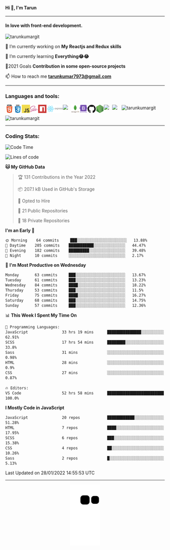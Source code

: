 <h4>Hi 👋, I'm Tarun</h4>
<hr />
<h4 align="left">In love with front-end development.</h4>

<p><img src="https://komarev.com/ghpvc/?username=tarunkumargit&label=Profile%20views&color=0e75b6&style=flat" alt="tarunkumargit" /> </p>


🔭 I’m currently working on **My Reactjs and Redux skills** 

🌱 I’m currently learning **Everything😂😂**

🤝2021 Goals **Contribution in some open-source projects**

📫 How to reach me **tarunkumar7973@gmail.com**
<hr />

### Languages and tools:

 <img align="left" width="26px" src="https://raw.githubusercontent.com/github/explore/80688e429a7d4ef2fca1e82350fe8e3517d3494d/topics/html/html.png" />
 <img align="left" width="26px" src="https://raw.githubusercontent.com/github/explore/80688e429a7d4ef2fca1e82350fe8e3517d3494d/topics/css/css.png" />
 <img align="left" width="26px" src="https://raw.githubusercontent.com/github/explore/80688e429a7d4ef2fca1e82350fe8e3517d3494d/topics/javascript/javascript.png" />
 <img align="left" width="26px" src="https://raw.githubusercontent.com/github/explore/80688e429a7d4ef2fca1e82350fe8e3517d3494d/topics/sass/sass.png" />
 <img align="left" width="26px" src="https://raw.githubusercontent.com/github/explore/80688e429a7d4ef2fca1e82350fe8e3517d3494d/topics/npm/npm.png" />
 <img align="left" width="26px" src="https://raw.githubusercontent.com/github/explore/80688e429a7d4ef2fca1e82350fe8e3517d3494d/topics/react/react.png" />
 <img align="left" width="26px" src="https://raw.githubusercontent.com/devicons/devicon/master/icons/express/express-original-wordmark.svg"/>
 <img align="left" width="26px" src="https://www.vectorlogo.zone/logos/figma/figma-icon.svg"/>
 <img align="left" width="26px" src="https://raw.githubusercontent.com/devicons/devicon/master/icons/mongodb/mongodb-original-wordmark.svg"/>
 <img align="left" width="26px" src="https://raw.githubusercontent.com/devicons/devicon/master/icons/bootstrap/bootstrap-plain-wordmark.svg" />
 <img align="left" width="26px" src="https://raw.githubusercontent.com/github/explore/78df643247d429f6cc873026c0622819ad797942/topics/github/github.png" />
 <img align="left" width="26px" src="https://raw.githubusercontent.com/github/explore/80688e429a7d4ef2fca1e82350fe8e3517d3494d/topics/nodejs/nodejs.png" />
 <img align="left" width="26px" src="https://download.blender.org/branding/community/blender_community_badge_white.svg" />
 <img align="left" width="26px" src="https://www.vectorlogo.zone/logos/tailwindcss/tailwindcss-icon.svg"/>

<p>&nbsp;<img align="center" src="https://github-readme-stats.vercel.app/api?username=tarunkumargit&show_icons=true&theme=react" alt="tarunkumargit" /></p>

<p><img align="center" src="https://github-readme-streak-stats.herokuapp.com/?user=tarunkumargit&show_icons=true&theme=react" alt="tarunkumargit" /></p> 

<hr>

### Coding Stats:

<!--START_SECTION:waka-->
![Code Time](http://img.shields.io/badge/Code%20Time-489%20hrs%2053%20mins-blue)

![Lines of code](https://img.shields.io/badge/From%20Hello%20World%20I%27ve%20Written-846%20Thousand%20lines%20of%20code-blue)

**🐱 My GitHub Data** 

> 🏆 131 Contributions in the Year 2022
 > 
> 📦 207.1 kB Used in GitHub's Storage 
 > 
> 💼 Opted to Hire
 > 
> 📜 21 Public Repositories 
 > 
> 🔑 18 Private Repositories  
 > 
**I'm an Early 🐤** 

```text
🌞 Morning    64 commits     ███░░░░░░░░░░░░░░░░░░░░░░   13.88% 
🌆 Daytime    205 commits    ███████████░░░░░░░░░░░░░░   44.47% 
🌃 Evening    182 commits    █████████░░░░░░░░░░░░░░░░   39.48% 
🌙 Night      10 commits     ░░░░░░░░░░░░░░░░░░░░░░░░░   2.17%

```
📅 **I'm Most Productive on Wednesday** 

```text
Monday       63 commits     ███░░░░░░░░░░░░░░░░░░░░░░   13.67% 
Tuesday      61 commits     ███░░░░░░░░░░░░░░░░░░░░░░   13.23% 
Wednesday    84 commits     ████░░░░░░░░░░░░░░░░░░░░░   18.22% 
Thursday     53 commits     ███░░░░░░░░░░░░░░░░░░░░░░   11.5% 
Friday       75 commits     ████░░░░░░░░░░░░░░░░░░░░░   16.27% 
Saturday     68 commits     ███░░░░░░░░░░░░░░░░░░░░░░   14.75% 
Sunday       57 commits     ███░░░░░░░░░░░░░░░░░░░░░░   12.36%

```


📊 **This Week I Spent My Time On** 

```text
💬 Programming Languages: 
JavaScript               33 hrs 19 mins      ███████████████░░░░░░░░░░   62.91% 
SCSS                     17 hrs 54 mins      ████████░░░░░░░░░░░░░░░░░   33.8% 
Sass                     31 mins             ░░░░░░░░░░░░░░░░░░░░░░░░░   0.98% 
HTML                     28 mins             ░░░░░░░░░░░░░░░░░░░░░░░░░   0.9% 
CSS                      27 mins             ░░░░░░░░░░░░░░░░░░░░░░░░░   0.87%

🔥 Editors: 
VS Code                  52 hrs 58 mins      █████████████████████████   100.0%

```

**I Mostly Code in JavaScript** 

```text
JavaScript               20 repos            ████████████░░░░░░░░░░░░░   51.28% 
HTML                     7 repos             ████░░░░░░░░░░░░░░░░░░░░░   17.95% 
SCSS                     6 repos             ███░░░░░░░░░░░░░░░░░░░░░░   15.38% 
CSS                      4 repos             ██░░░░░░░░░░░░░░░░░░░░░░░   10.26% 
Sass                     2 repos             █░░░░░░░░░░░░░░░░░░░░░░░░   5.13%

```



 Last Updated on 28/01/2022 14:55:53 UTC
<!--END_SECTION:waka-->

<hr>
<p align="center">
  <img src="https://github.com/tarunkumargit/tarunkumargit/raw/output/github-contribution-grid-snake.svg" alt="snake"></center>
</p>
